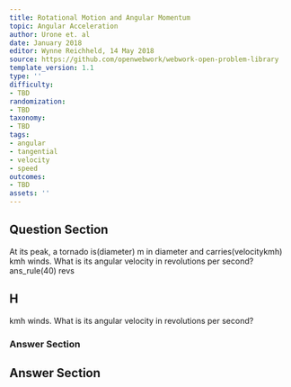 ```yaml
---
title: Rotational Motion and Angular Momentum
topic: Angular Acceleration
author: Urone et. al
date: January 2018
editor: Wynne Reichheld, 14 May 2018
source: https://github.com/openwebwork/webwork-open-problem-library
template_version: 1.1
type: ''
difficulty:
- TBD
randomization:
- TBD
taxonomy:
- TBD
tags:
- angular
- tangential
- velocity
- speed
outcomes:
- TBD
assets: ''
---
```


## Question Section 

At its peak, a tornado is(diameter) m in diameter and carries(velocitykmh) kmh winds. What is its angular velocity in revolutions per second?
ans_rule(40) revs

## H
kmh winds. What is its angular velocity in revolutions per second?
### Answer Section


## Answer Section

